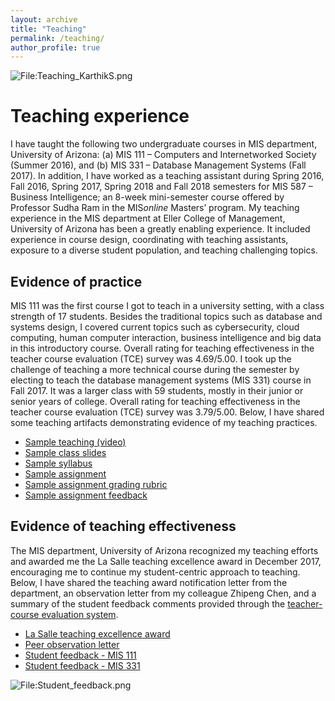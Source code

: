 ```yaml
---
layout: archive
title: "Teaching"
permalink: /teaching/
author_profile: true
---
```


<div class="wp-caption aligncenter" style="width: 300px" onclick="window.open('http://karanalytics.com/files/TeachingStatement_KarthikS.pdf','Teaching_statement_KarthikS');" style="cursor: pointer;"><p><img class="aligncenter" src="http://karanalytics.com/images/Teaching4.png" alt="File:Teaching_KarthikS.png"/></p></div>

# Teaching experience

I have taught the following two undergraduate courses in MIS department, University of Arizona: (a) MIS 111 – Computers and Internetworked Society (Summer 2016), and (b) MIS 331 – Database Management Systems (Fall 2017). In addition, I have worked as a teaching assistant during Spring 2016, Fall 2016, Spring 2017, Spring 2018 and Fall 2018 semesters for MIS 587 – Business Intelligence; an 8-week mini-semester course offered by Professor Sudha Ram in the MIS*online* Masters’ program. My teaching experience in the MIS department at Eller College of Management, University of Arizona has been a greatly enabling experience. It included experience in course design, coordinating with teaching assistants, exposure to a diverse student population, and teaching challenging topics.

## Evidence of practice

MIS 111 was the first course I got to teach in a university setting, with a class strength of 17 students. Besides the traditional topics such as database and systems design, I covered current topics such as cybersecurity, cloud computing, human computer interaction, business intelligence and big data in this introductory course. Overall rating for teaching effectiveness in the teacher course evaluation (TCE) survey was 4.69/5.00. I took up the challenge of teaching a more technical course during the semester by electing to teach the database management systems (MIS 331) course in Fall 2017. It was a larger class with 59 students, mostly in their junior or senior years of college. Overall rating for teaching effectiveness in the teacher course evaluation (TCE) survey was 3.79/5.00. Below, I have shared some teaching artifacts demonstrating evidence of my teaching practices.

* <span style="color:DarkBlue">[Sample teaching (video)](https://youtu.be/IV-Fsuq-23Y)</span>
* <span style="color:DarkBlue">[Sample class slides](http://karanalytics.com/files/Teaching_sample.pptx)</span>
* <span style="color:DarkBlue">[Sample syllabus](http://karanalytics.com/files/Sample_syllabus.pdf)</span>
* <span style="color:DarkBlue">[Sample assignment](http://karanalytics.com/files/Sample_assignment.pdf)</span>
* <span style="color:DarkBlue">[Sample assignment grading rubric](http://karanalytics.com/files/Sample_assessmentrubric.pdf)</span>
* <span style="color:DarkBlue">[Sample assignment feedback](http://karanalytics.com/files/Sample_assignmentfeedback.pdf)</span>

## Evidence of teaching effectiveness

The MIS department, University of Arizona recognized my teaching efforts and awarded me the La Salle teaching excellence award in December 2017, encouraging me to continue my student-centric approach to teaching. Below, I have shared the teaching award notification letter from the department, an observation letter from my colleague Zhipeng Chen, and a summary of the student feedback comments provided through the [teacher-course evaluation system](https://tceonline.oia.arizona.edu/index.php).

* <span style="color:DarkBlue">[La Salle teaching excellence award](http://karanalytics.com/files/LaSalle.pdf)</span>
* <span style="color:DarkBlue">[Peer observation letter](http://karanalytics.com/files/peerobservation.pdf)</span>
* <span style="color:DarkBlue">[Student feedback - MIS 111](http://karanalytics.com/files/MIS111_feedback.pdf)</span>
* <span style="color:DarkBlue">[Student feedback - MIS 331](http://karanalytics.com/files/MIS331_feedback.pdf)</span>

<div class="wp-caption aligncenter" style="width: 200px">
  <p>
    <img class="aligncenter" src="http://karanalytics.com/images/Student_feedback.png" alt="File:Student_feedback.png"/>
  </p>
</div>
